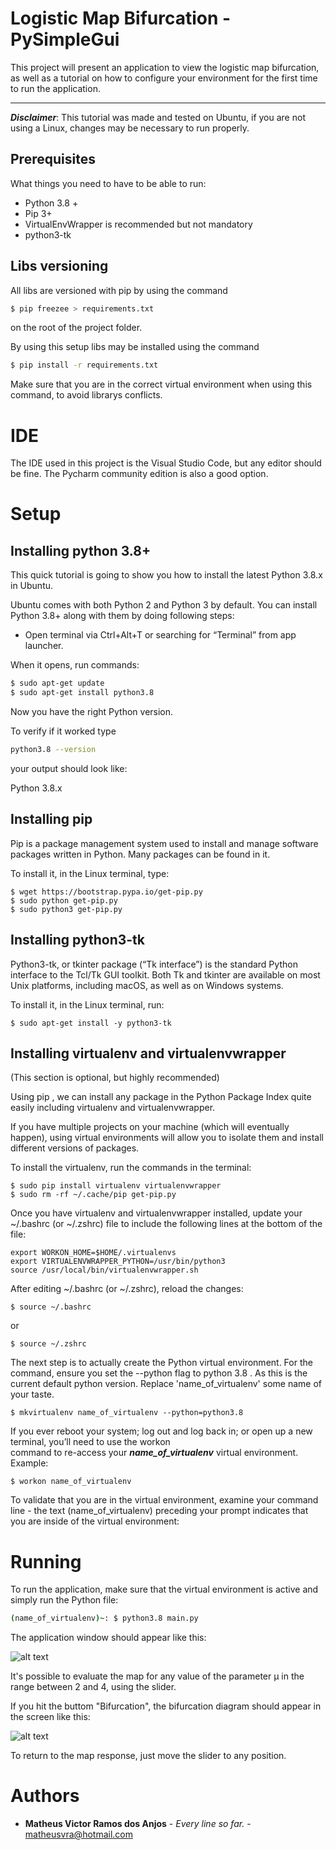 # Logistic Map Bifurcation - PySimpleGui


This project will present an application to view the logistic map bifurcation, as well as a tutorial on how to configure your environment for the first time to run the application.

----

***Disclaimer***: This tutorial was made and tested on Ubuntu, if 
you are not using a Linux, changes may be necessary to run properly.
 

## Prerequisites

What things you need to have to be able to run:

* Python 3.8 +
* Pip 3+
* VirtualEnvWrapper is recommended but not mandatory
* python3-tk

## Libs versioning

All libs are versioned with pip by using the command 

```bash
$ pip freezee > requirements.txt
```

on the root of the project folder.


By using this setup libs may be installed using the command


```bash
$ pip install -r requirements.txt
```

Make sure that you are in the correct virtual environment when using
this command, to avoid librarys conflicts.

# IDE


The IDE used in this project is the Visual Studio Code, but any editor should be fine. The Pycharm community edition is also a good option. 

# Setup 

## Installing python 3.8+

This quick tutorial is going to show you how to install the latest
Python 3.8.x in Ubuntu.

Ubuntu comes with both Python 2 and Python 3 by default.
You can install Python 3.8+ along with them by doing following steps:

* Open terminal via Ctrl+Alt+T or searching for “Terminal” from 
app launcher. 

When it opens, run commands:

```bash
$ sudo apt-get update
$ sudo apt-get install python3.8
```

Now you have the right Python version.

To verify if it worked type
```bash
python3.8 --version
```
your output should look like:

Python 3.8.x

## Installing pip

Pip is a package management system used to install and 
manage software packages written in Python. 
Many packages can be found in it.

To install it, in the Linux terminal, type:

```shell
$ wget https://bootstrap.pypa.io/get-pip.py
$ sudo python get-pip.py
$ sudo python3 get-pip.py
```

## Installing python3-tk

Python3-tk, or tkinter package (“Tk interface”) is the standard Python interface to the Tcl/Tk GUI toolkit. Both Tk and tkinter are available on most Unix platforms, including macOS, as well as on Windows systems.

To install it, in the Linux terminal, run:

```shell
$ sudo apt-get install -y python3-tk
```

## Installing virtualenv and virtualenvwrapper

(This section is optional, but highly recommended)

Using pip , we can install any package in the Python Package Index
quite easily including virtualenv and virtualenvwrapper. 

If you have multiple projects on your machine (which will eventually 
happen), using virtual environments will allow you to isolate 
them and install different versions of packages. 

To install the virtualenv, run the commands in the terminal:

```shell
$ sudo pip install virtualenv virtualenvwrapper
$ sudo rm -rf ~/.cache/pip get-pip.py
```

Once you have virtualenv and virtualenvwrapper installed,
update your ~/.bashrc (or ~/.zshrc) file to include the following 
lines at the bottom of the file:


```
export WORKON_HOME=$HOME/.virtualenvs
export VIRTUALENVWRAPPER_PYTHON=/usr/bin/python3
source /usr/local/bin/virtualenvwrapper.sh
```

After editing ~/.bashrc (or ~/.zshrc), reload the changes:

```shell
$ source ~/.bashrc
```

or 

```shell
$ source ~/.zshrc
```
 
The next step is to actually create the Python virtual
environment. For the command, ensure you set the --python 
flag to python 3.8 . As this is the current default python version. Replace 'name_of_virtualenv' some name of your taste.


```
$ mkvirtualenv name_of_virtualenv --python=python3.8
```

If you ever reboot your system; log out and log back in; 
or open up a new terminal, you’ll need to use the workon  
command to re-access your ***name_of_virtualenv*** virtual environment. 
Example:

```
$ workon name_of_virtualenv
```

To validate that you are in the virtual environment, 
examine your command line - the text (name_of_virtualenv) 
preceding your prompt indicates that you are inside of  the 
virtual environment:


# Running

To run the application, make sure that the virtual environment is active and simply run the Python file:

```bash
(name_of_virtualenv)~: $ python3.8 main.py
``` 
The application window should appear like this:


![alt text](https://imgur.com/1Ytl12l.jpg "Logistic Map")

It's possible to evaluate the map for any value of the parameter µ in the range between 2 and 4, using the slider.

If you hit the buttom "Bifurcation", the bifurcation diagram should appear in the screen like this:

![alt text](https://imgur.com/iCeeCMF.jpg "Bifurcation Logistic Map")

To return to the map response, just move the slider to any position.

# Authors

* **Matheus Victor Ramos dos Anjos** - *Every line so far.* - [matheusvra@hotmail.com](mailto:matheusvra@hotmail.com)

